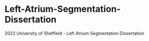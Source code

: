 # Left-Atrium-Segmentation-Dissertation
2022 University of Sheffield - Left Atrium Segmentation Dissertation
